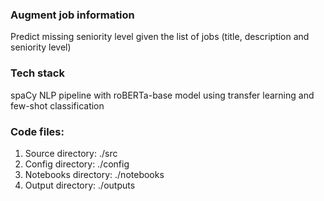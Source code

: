 ### Augment job information
Predict missing seniority level given the list of jobs (title, description and seniority level)

### Tech stack
spaCy NLP pipeline with roBERTa-base model using transfer learning 
and few-shot classification

### Code files:

1. Source directory: ./src
2. Config directory: ./config
3. Notebooks directory: ./notebooks
4. Output directory: ./outputs
